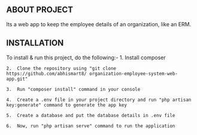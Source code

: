 ## ABOUT PROJECT
Its a web app to keep the employee details of an organization, like an ERM.

## INSTALLATION
To install & run this project, do the following:-
    1.  Install composer

    2.  Clone the repository using "git clone https://github.com/abhismart8/ organization-employee-system-web-app.git"

    3.  Run "composer install" command in your console

    4.  Create a .env file in your project directory and run "php artisan key:generate" command to generate the app key

    5.  Create a database and put the database details in .env file

    6.  Now, run "php artisan serve" command to run the application
